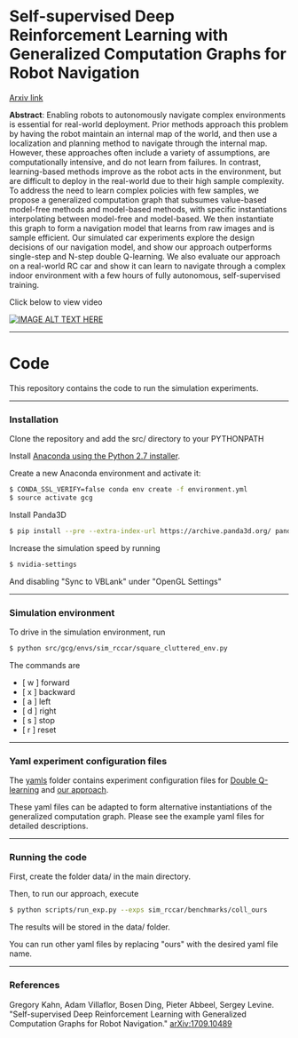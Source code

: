 # Self-supervised Deep Reinforcement Learning with Generalized Computation Graphs for Robot Navigation

[Arxiv link](https://arxiv.org/abs/1709.10489)

<b>Abstract</b>: Enabling robots to autonomously navigate complex environments is essential for real-world deployment. Prior methods approach this problem by having the robot maintain an internal map of the world, and then use a localization and planning method to navigate through the internal map. However, these approaches often include a variety of assumptions, are computationally intensive, and do not learn from failures. In contrast, learning-based methods improve as the robot acts in the environment, but are difficult to deploy in the real-world due to their high sample complexity. To address the need to learn complex policies with few samples, we propose a generalized computation graph that subsumes value-based model-free methods and model-based methods, with specific instantiations interpolating between model-free and model-based. We then instantiate this graph to form a navigation model that learns from raw images and is sample efficient. Our simulated car experiments explore the design decisions of our navigation model, and show our approach outperforms single-step and N-step double Q-learning. We also evaluate our approach on a real-world RC car and show it can learn to navigate through a complex indoor environment with a few hours of fully autonomous, self-supervised training. 

Click below to view video

[![IMAGE ALT TEXT HERE](https://img.youtube.com/vi/vgiW0HlQWVE/0.jpg)](https://www.youtube.com/watch?v=vgiW0HlQWVE)

---
# Code

This repository contains the code to run the simulation experiments.

---
### Installation

Clone the repository and add the src/ directory to your PYTHONPATH

Install [Anaconda using the Python 2.7 installer](https://www.anaconda.com/download/).

Create a new Anaconda environment and activate it:
```bash
$ CONDA_SSL_VERIFY=false conda env create -f environment.yml
$ source activate gcg
```

Install Panda3D
```bash
$ pip install --pre --extra-index-url https://archive.panda3d.org/ panda3d
```

Increase the simulation speed by running
```bash
$ nvidia-settings
```
And disabling "Sync to VBLank" under "OpenGL Settings"

---
### Simulation environment

To drive in the simulation environment, run
```bash
$ python src/gcg/envs/sim_rccar/square_cluttered_env.py
```

The commands are
- [ w ] forward
- [ x ] backward
- [ a ] left
- [ d ] right
- [ s ] stop
- [ r ] reset

---
### Yaml experiment configuration files

The [yamls](https://github.com/gkahn13/gcg/blob/master/yamls/) folder contains experiment configuration files for [Double Q-learning](https://github.com/gkahn13/gcg/blob/master/yamls/sim_rccar/benchmarks/coll_dql.yaml) and [our approach](https://github.com/gkahn13/gcg/blob/master/yamls/sim_rccar/benchmarks/coll_ours.yaml).

These yaml files can be adapted to form alternative instantiations of the generalized computation graph. Please see the example yaml files for detailed descriptions.

---
### Running the code

First, create the folder data/ in the main directory.

Then, to run our approach, execute
```bash
$ python scripts/run_exp.py --exps sim_rccar/benchmarks/coll_ours
```

The results will be stored in the data/ folder.

You can run other yaml files by replacing "ours" with the desired yaml file name.

---
### References

Gregory Kahn, Adam Villaflor, Bosen Ding, Pieter Abbeel, Sergey Levine. "Self-supervised Deep Reinforcement Learning with Generalized Computation Graphs for Robot Navigation." 	[arXiv:1709.10489](https://arxiv.org/abs/1709.10489)

